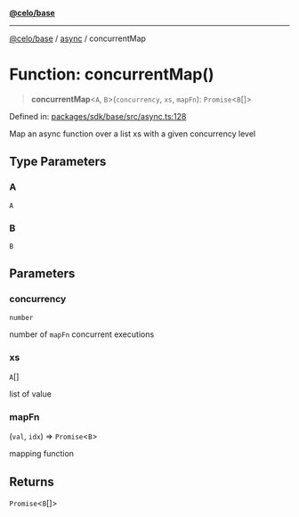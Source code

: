 [**@celo/base**](../../README.md)

***

[@celo/base](../../README.md) / [async](../README.md) / concurrentMap

# Function: concurrentMap()

> **concurrentMap**\<`A`, `B`\>(`concurrency`, `xs`, `mapFn`): `Promise`\<`B`[]\>

Defined in: [packages/sdk/base/src/async.ts:128](https://github.com/celo-org/developer-tooling/blob/master/packages/sdk/base/src/async.ts#L128)

Map an async function over a list xs with a given concurrency level

## Type Parameters

### A

`A`

### B

`B`

## Parameters

### concurrency

`number`

number of `mapFn` concurrent executions

### xs

`A`[]

list of value

### mapFn

(`val`, `idx`) => `Promise`\<`B`\>

mapping function

## Returns

`Promise`\<`B`[]\>
